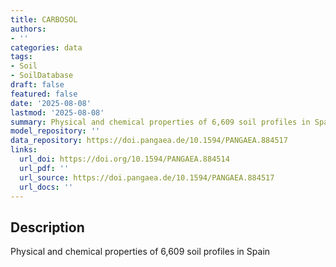 ```yaml
---
title: CARBOSOL
authors:
- ''
categories: data
tags:
- Soil
- SoilDatabase
draft: false
featured: false
date: '2025-08-08'
lastmod: '2025-08-08'
summary: Physical and chemical properties of 6,609 soil profiles in Spain
model_repository: ''
data_repository: https://doi.pangaea.de/10.1594/PANGAEA.884517
links:
  url_doi: https://doi.org/10.1594/PANGAEA.884514
  url_pdf: ''
  url_source: https://doi.pangaea.de/10.1594/PANGAEA.884517
  url_docs: ''
---
```


## Description

Physical and chemical properties of 6,609 soil profiles in Spain

